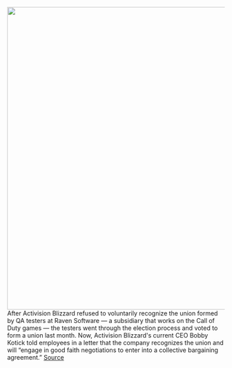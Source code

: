 <img src='https://cdn.vox-cdn.com/thumbor/gxhgjIlUm4akL2_OraczdQMXd9Q=/0x0:2040x1360/1200x800/filters:focal(857x517:1183x843)/cdn.vox-cdn.com/uploads/chorus_image/image/70963961/acastro_210729_1777_blizzard_0001.0.jpg' width='700px' /><br/>
After Activision Blizzard refused to voluntarily recognize the union formed by QA testers at Raven Software — a subsidiary that works on the Call of Duty games — the testers went through the election process and voted to form a union last month. Now, Activision Blizzard's current CEO Bobby Kotick told employees in a letter that the company recognizes the union and will “engage in good faith negotiations to enter into a collective bargaining agreement.”
<a href='https://www.theverge.com/2022/6/10/23162611/activision-blizzard-raven-qa-union-recognized-negotiations'> Source <a/>